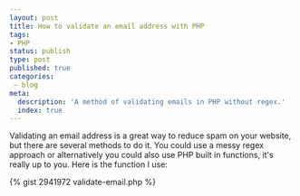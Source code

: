```yaml
---
layout: post
title: How to validate an email address with PHP
tags:
- PHP
status: publish
type: post
published: true
categories:
 – blog
meta:
  description: 'A method of validating emails in PHP without regex.'
  index: true
---
```

Validating an email address is a great way to reduce spam on your website, but there are several methods to do it. You could use a messy regex approach or alternatively you could also use PHP built in functions, it's really up to you. Here is the function I use:

{% gist 2941972 validate-email.php %}
